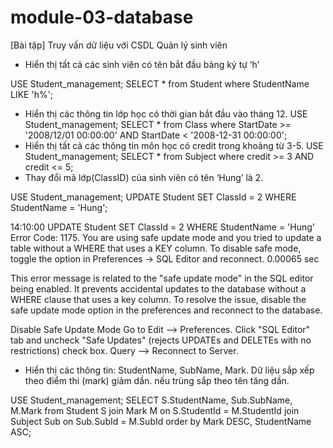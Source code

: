 # module-03-database
[Bài tập] Truy vấn dữ liệu với CSDL Quản lý sinh viên
* Hiển thị tất cả các sinh viên có tên bắt đầu bảng ký tự ‘h’

USE Student_management;
SELECT \*
from Student
where StudentName LIKE 'h%';
* Hiển thị các thông tin lớp học có thời gian bắt đầu vào tháng 12.
USE Student_management;
SELECT \*
from Class
where StartDate >= '2008/12/01 00:00:00' AND StartDate < '2008-12-31 00:00:00';
* Hiển thị tất cả các thông tin môn học có credit trong khoảng từ 3-5.
USE Student_management;
SELECT \*
from Subject
where credit >= 3 AND credit <= 5;
* Thay đổi mã lớp(ClassID) của sinh viên có tên ‘Hung’ là 2.

USE Student_management;
UPDATE Student
SET ClassId = 2
WHERE StudentName = 'Hung';


14:10:00 UPDATE Student SET ClassId = 2 WHERE StudentName = 'Hung' Error Code: 1175. You are using safe update mode and you tried to update a table without a WHERE that uses a KEY column. To disable safe mode, toggle the option in Preferences -> SQL Editor and reconnect. 0.00065 sec


This error message is related to the "safe update mode" in the SQL editor being enabled. It prevents accidental updates to the database without a WHERE clause that uses a key column. To resolve the issue, disable the safe update mode option in the preferences and reconnect to the database.


Disable Safe Update Mode
Go to Edit --> Preferences.
Click "SQL Editor" tab and uncheck "Safe Updates" (rejects UPDATEs and DELETEs with no restrictions) check box.
Query --> Reconnect to Server.


* Hiển thị các thông tin: StudentName, SubName, Mark. Dữ liệu sắp xếp theo điểm thi (mark) giảm dần. nếu trùng sắp theo tên tăng dần.

USE Student_management;
SELECT S.StudentName, Sub.SubName, M.Mark
from Student S
join Mark M on S.StudentId = M.StudentId
join Subject Sub on Sub.SubId = M.SubId
order by Mark DESC, StudentName ASC;


